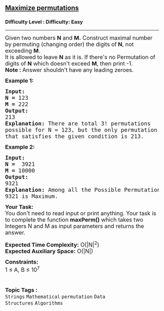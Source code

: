 <h2><a href="https://www.geeksforgeeks.org/problems/maximize-permutations2915/1?page=3&category=Strings&status=unsolved,attempted&sortBy=accuracy">Maximize permutations</a></h2><h3>Difficulty Level : Difficulty: Easy</h3><hr><div class="problems_problem_content__Xm_eO"><p><span style="font-size:18px">Given two numbers <strong>N</strong> and <strong>M.</strong> Construct maximal number by permuting (changing order) the digits of<strong> N</strong>, not exceeding <strong>M</strong>.<strong> </strong><br>
It is allowed to leave <strong>N</strong> as it is. If there's no Permutation of digits of <strong>N</strong> which doesn't exceed <strong>M</strong>, then print -1.<br>
<strong>Note : </strong>Answer shouldn't have any leading zeroes.</span></p>

<p><span style="font-size:18px"><strong>Example 1:</strong> </span></p>

<pre><span style="font-size:18px"><strong>Input:</strong>
<strong>N = </strong>123
<strong>M = </strong>222
<strong>Output:</strong>
213
<strong>Explanation: </strong>There are total 3! permutations 
possible for N = 123, but the only permutation 
that satisfies the given condition is 213.</span></pre>

<p><span style="font-size:18px"><strong>Example 2:</strong> </span></p>

<pre><span style="font-size:18px"><strong>Input:</strong>
<strong>N = </strong> 3921
<strong>M = </strong>10000
<strong>Output:</strong>
9321
<strong>Explanation: </strong>Among all the Possible Permutations,
9321 is Maximum.
</span></pre>

<p><span style="font-size:18px"><strong>Your Task:</strong><br>
You don't need to read input or print anything. Your task is to complete the function <strong>maxPerm()</strong> which takes two Integers N&nbsp;and M as input parameters&nbsp;and returns the answer.</span></p>

<p><span style="font-size:18px"><strong>Expected Time Complexity:</strong> O(|N|<sup>2</sup>)<br>
<strong>Expected Auxiliary Space:</strong> O(|N|)</span></p>

<p><span style="font-size:18px"><strong>Constraints:</strong><br>
1 ≤ A, B ≤ 10<sup>7</sup></span></p>
</div><br><p><span style=font-size:18px><strong>Topic Tags : </strong><br><code>Strings</code>&nbsp;<code>Mathematical</code>&nbsp;<code>permutation</code>&nbsp;<code>Data Structures</code>&nbsp;<code>Algorithms</code>&nbsp;